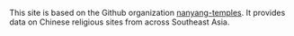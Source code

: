 This site is based on the Github organization [nanyang-temples](https://github.com/nanyang-temples). It provides data on Chinese religious sites from across Southeast Asia.
